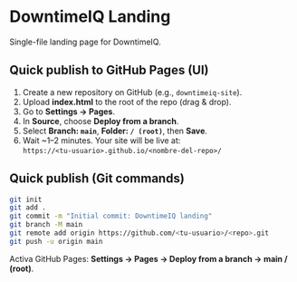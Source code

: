 # DowntimeIQ Landing

Single-file landing page for DowntimeIQ.

## Quick publish to GitHub Pages (UI)

1. Create a new repository on GitHub (e.g., `downtimeiq-site`).
2. Upload **index.html** to the root of the repo (drag & drop).
3. Go to **Settings → Pages**.
4. In **Source**, choose **Deploy from a branch**.
5. Select **Branch: `main`**, **Folder: `/ (root)`**, then **Save**.
6. Wait ~1–2 minutes. Your site will be live at:  
   `https://<tu-usuario>.github.io/<nombre-del-repo>/`

## Quick publish (Git commands)

```bash
git init
git add .
git commit -m "Initial commit: DowntimeIQ landing"
git branch -M main
git remote add origin https://github.com/<tu-usuario>/<repo>.git
git push -u origin main
```

Activa GitHub Pages: **Settings → Pages → Deploy from a branch → main / (root)**.
